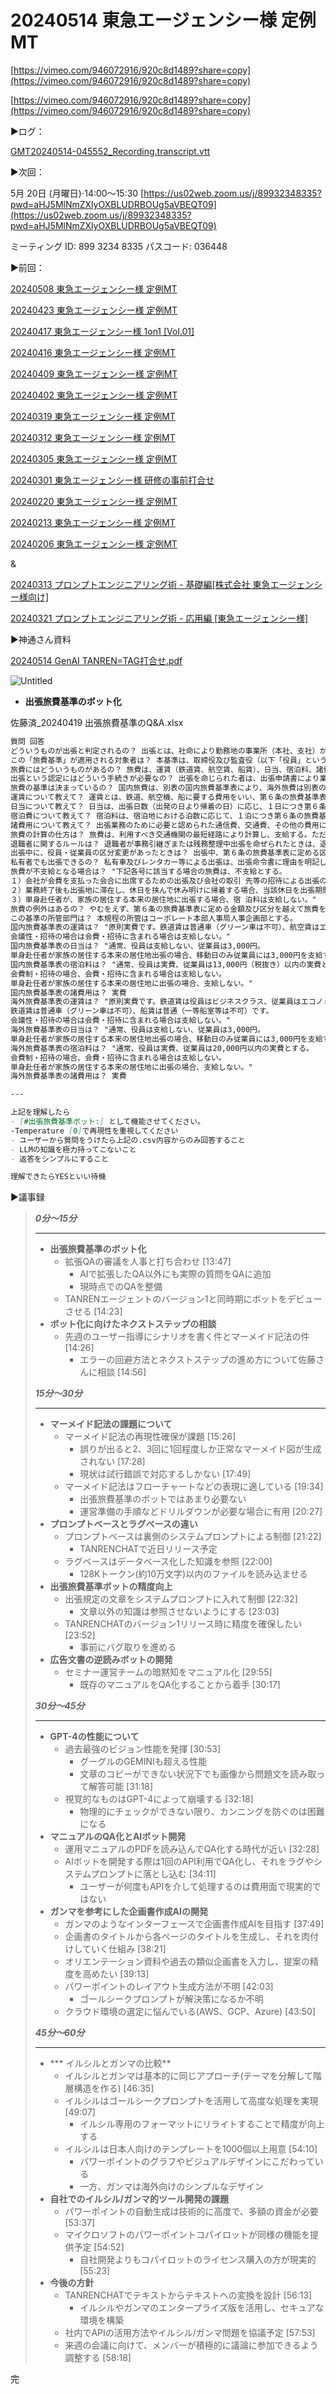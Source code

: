 # 20240514 東急エージェンシー様 定例MT

[https://vimeo.com/946072916/920c8d1489?share=copy](https://vimeo.com/946072916/920c8d1489?share=copy)

[https://vimeo.com/946072916/920c8d1489?share=copy](https://vimeo.com/946072916/920c8d1489?share=copy)

▶️ログ：

[GMT20240514-045552_Recording.transcript.vtt](20240514%20%E6%9D%B1%E6%80%A5%E3%82%A8%E3%83%BC%E3%82%B7%E3%82%99%E3%82%A7%E3%83%B3%E3%82%B7%E3%83%BC%E6%A7%98%20%E5%AE%9A%E4%BE%8BMT%209c73b326ac6d461ab8b96a4dacb59eaf/GMT20240514-045552_Recording.transcript.vtt)

▶️次回：

5月 20日 (月曜日)⋅14:00～15:30
[https://us02web.zoom.us/j/89932348335?pwd=aHJ5MlNmZXlyOXBLUDRBOUg5aVBEQT09](https://us02web.zoom.us/j/89932348335?pwd=aHJ5MlNmZXlyOXBLUDRBOUg5aVBEQT09)

ミーティング ID: 899 3234 8335
パスコード: 036448

▶️前回：

[20240508 東急エージェンシー様 定例MT](20240508%20%E6%9D%B1%E6%80%A5%E3%82%A8%E3%83%BC%E3%82%B7%E3%82%99%E3%82%A7%E3%83%B3%E3%82%B7%E3%83%BC%E6%A7%98%20%E5%AE%9A%E4%BE%8BMT%20386a0df780304a17906d5f7c63e1c261.md) 

[20240423 東急エージェンシー様 定例MT](20240423%20%E6%9D%B1%E6%80%A5%E3%82%A8%E3%83%BC%E3%82%B7%E3%82%99%E3%82%A7%E3%83%B3%E3%82%B7%E3%83%BC%E6%A7%98%20%E5%AE%9A%E4%BE%8BMT%20e38a8d70c11a47af81b312afa11d40e2.md) 

[20240417 東急エージェンシー様 1on1 [Vol.01]](20240417%20%E6%9D%B1%E6%80%A5%E3%82%A8%E3%83%BC%E3%82%B7%E3%82%99%E3%82%A7%E3%83%B3%E3%82%B7%E3%83%BC%E6%A7%98%201on1%20%5BVol%2001%5D%20d226573670cc47d293d4aa84dc7d724e.md) 

[20240416 東急エージェンシー様 定例MT](20240416%20%E6%9D%B1%E6%80%A5%E3%82%A8%E3%83%BC%E3%82%B7%E3%82%99%E3%82%A7%E3%83%B3%E3%82%B7%E3%83%BC%E6%A7%98%20%E5%AE%9A%E4%BE%8BMT%20c1ffe78394d442b189a993b00772b68f.md) 

[20240409 東急エージェンシー様 定例MT](20240409%20%E6%9D%B1%E6%80%A5%E3%82%A8%E3%83%BC%E3%82%B7%E3%82%99%E3%82%A7%E3%83%B3%E3%82%B7%E3%83%BC%E6%A7%98%20%E5%AE%9A%E4%BE%8BMT%20ca3f421709e24a2db9c04f3e820fd6d6.md) 

[20240402 東急エージェンシー様 定例MT](20240402%20%E6%9D%B1%E6%80%A5%E3%82%A8%E3%83%BC%E3%82%B7%E3%82%99%E3%82%A7%E3%83%B3%E3%82%B7%E3%83%BC%E6%A7%98%20%E5%AE%9A%E4%BE%8BMT%20a8618a0280c3426582fcd4cabf983f71.md) 

[20240319  東急エージェンシー様 定例MT](20240319%20%E6%9D%B1%E6%80%A5%E3%82%A8%E3%83%BC%E3%82%B7%E3%82%99%E3%82%A7%E3%83%B3%E3%82%B7%E3%83%BC%E6%A7%98%20%E5%AE%9A%E4%BE%8BMT%2092c670b657dd4adc9aa197a85c1733cb.md) 

[20240312  東急エージェンシー様 定例MT](20240312%20%E6%9D%B1%E6%80%A5%E3%82%A8%E3%83%BC%E3%82%B7%E3%82%99%E3%82%A7%E3%83%B3%E3%82%B7%E3%83%BC%E6%A7%98%20%E5%AE%9A%E4%BE%8BMT%209f55f824c243453ab99fc4965ffc8175.md) 

[20240305  東急エージェンシー様 定例MT](20240305%20%E6%9D%B1%E6%80%A5%E3%82%A8%E3%83%BC%E3%82%B7%E3%82%99%E3%82%A7%E3%83%B3%E3%82%B7%E3%83%BC%E6%A7%98%20%E5%AE%9A%E4%BE%8BMT%207daa66b5148946ed840d65424804b20e.md) 

[20240301  東急エージェンシー様 研修の事前打合せ](20240301%20%E6%9D%B1%E6%80%A5%E3%82%A8%E3%83%BC%E3%82%B7%E3%82%99%E3%82%A7%E3%83%B3%E3%82%B7%E3%83%BC%E6%A7%98%20%E7%A0%94%E4%BF%AE%E3%81%AE%E4%BA%8B%E5%89%8D%E6%89%93%E5%90%88%E3%81%9B%20f36577d87ee245a9b9d1d25b30cb40e9.md) 

[20240220  東急エージェンシー様 定例MT](20240220%20%E6%9D%B1%E6%80%A5%E3%82%A8%E3%83%BC%E3%82%B7%E3%82%99%E3%82%A7%E3%83%B3%E3%82%B7%E3%83%BC%E6%A7%98%20%E5%AE%9A%E4%BE%8BMT%209bcf6b0566ae44c89af2679d4b9f7a46.md) 

[20240213  東急エージェンシー様 定例MT](20240213%20%E6%9D%B1%E6%80%A5%E3%82%A8%E3%83%BC%E3%82%B7%E3%82%99%E3%82%A7%E3%83%B3%E3%82%B7%E3%83%BC%E6%A7%98%20%E5%AE%9A%E4%BE%8BMT%205f235458555d4a7bb9704d9547afc689.md) 

[20240206 東急エージェンシー様 定例MT](20240206%20%E6%9D%B1%E6%80%A5%E3%82%A8%E3%83%BC%E3%82%B7%E3%82%99%E3%82%A7%E3%83%B3%E3%82%B7%E3%83%BC%E6%A7%98%20%E5%AE%9A%E4%BE%8BMT%2055ac3d302b334efba46eb553caf3e001.md) 

&

[20240313 プロンプトエンジニアリング術 - 基礎編[株式会社 東急エージェンシー様向け] ](20240313%20%E3%83%95%E3%82%9A%E3%83%AD%E3%83%B3%E3%83%95%E3%82%9A%E3%83%88%E3%82%A8%E3%83%B3%E3%82%B7%E3%82%99%E3%83%8B%E3%82%A2%E3%83%AA%E3%83%B3%E3%82%AF%E3%82%99%E8%A1%93%20-%20%E5%9F%BA%E7%A4%8E%E7%B7%A8%5B%E6%A0%AA%E5%BC%8F%E4%BC%9A%E7%A4%BE%20%E6%9D%B1%E6%80%A5%E3%82%A8%E3%83%BC%E3%82%B7%E3%82%99%E3%82%A7%E3%83%B3%E3%82%B7%E3%83%BC%E6%A7%98%20914fd90aa0b24bd0914f863c11207dbd.md) 

[20240321 プロンプトエンジニアリング術 - 応用編 [東急エージェンシー様]](20240321%20%E3%83%95%E3%82%9A%E3%83%AD%E3%83%B3%E3%83%95%E3%82%9A%E3%83%88%E3%82%A8%E3%83%B3%E3%82%B7%E3%82%99%E3%83%8B%E3%82%A2%E3%83%AA%E3%83%B3%E3%82%AF%E3%82%99%E8%A1%93%20-%20%E5%BF%9C%E7%94%A8%E7%B7%A8%20%5B%E6%9D%B1%E6%80%A5%E3%82%A8%E3%83%BC%E3%82%B7%E3%82%99%E3%82%A7%E3%83%B3%E3%82%B7%E3%83%BC%E6%A7%98%5D%2041a02e7d663141df86c23208d0718023.md) 

▶️神通さん資料

[20240514 GenAI TANREN=TAG打合せ.pdf](20240514%20%E6%9D%B1%E6%80%A5%E3%82%A8%E3%83%BC%E3%82%B7%E3%82%99%E3%82%A7%E3%83%B3%E3%82%B7%E3%83%BC%E6%A7%98%20%E5%AE%9A%E4%BE%8BMT%209c73b326ac6d461ab8b96a4dacb59eaf/20240514_GenAI_TANRENTAG%25E6%2589%2593%25E5%2590%2588%25E3%2581%259B.pdf)

![Untitled](20240514%20%E6%9D%B1%E6%80%A5%E3%82%A8%E3%83%BC%E3%82%B7%E3%82%99%E3%82%A7%E3%83%B3%E3%82%B7%E3%83%BC%E6%A7%98%20%E5%AE%9A%E4%BE%8BMT%209c73b326ac6d461ab8b96a4dacb59eaf/Untitled.png)

- **出張旅費基準のボット化**

佐藤済_20240419 出張旅費基準のQ&A.xlsx

```markdown
質問 回答
どういうものが出張と判定されるの？ 出張とは、社命により勤務地の事業所（本社、支社）から直線距離にして片道１００Km以上または勤務地の鉄道基点駅（東京駅、大阪駅等）より鉄道にて片道１００㎞以上の目的地に移動し、職務を遂行するものをいう。
この「旅費基準」が適用される対象者は？ 本基準は、取締役及び監査役（以下「役員」という）並びに就業規則第３条に定める従業員に適用する。
旅費にはどういうものがあるの？ 旅費は、運賃（鉄道賃、航空賃、船賃）、日当、宿泊料、諸費用の ４種類とする。
出張という認定にはどういう手続きが必要なの？ 出張を命じられた者は、出張申請書により業務権限表に基づき事前に承認を受けなければならない。なお、出張途中において、予定していた経路及び日程等を変更する必要が生じた場合には、改めて出張申請書によりその承認を得なければならない。
旅費の基準は決まっているの？ 国内旅費は、別表の国内旅費基準表により、海外旅費は別表の海外旅費基準表により支給する。
運賃について教えて？ 運賃とは、鉄道、航空機、船に要する費用をいい、第６条の旅費基準表を限度とし実費支給する。ただし、出張地まで最短かつ効率的な交通機関を採用し、所属長の承認を得ることとする
日当について教えて？ 日当は、出張日数（出発の日より帰着の日）に応じ、１日につき第６条の旅費基準表の金額を支給する。ただし、帰着したその日に再度出張した場合も１日分とし、それぞれの出張ごとには支給しない。
宿泊費について教えて？ 宿泊料は、宿泊地における泊数に応じて、１泊につき第６条の旅費基準表の金額を限度とし、領収書等の証憑により、実費支給する。
諸費用について教えて？ 出張業務のために必要と認められた通信費、交通費、その他の費用については、領収書等の証憑により、実費支給する。
旅費の計算の仕方は？ 旅費は、利用すべき交通機関の最短経路により計算し、支給する。ただし、天災・地震・交通事故、その他やむを得ない理由により最短経路により難いときは、この限りではない。
退職者に関するルールは？ 退職者が事務引継ぎまたは残務整理中出張を命ぜられたときは、退職前の区分により旅費を支給する。
出張中に、役員・従業員の区分変更があったときは？ 出張中、第６条の旅費基準表に定める区分に変更があったときは、発令の日より新区分により計算支給する。
私有者でも出張できるの？ 私有車及びレンタカー等による出張は、出張命令書に理由を明記し所属長の承認を受けなければならない。その場合、所定の申請書により事前に所属長の承認を得た上で、事前に総務担当に届出をしなければならない。
旅費が不支給となる場合は？ "下記各号に該当する場合の旅費は、不支給とする。
１）会社が会費を支払った会合に出席するための出張及び会社の取引 先等の招待による出張の場合、会費または招待に含まれる運賃、 宿泊料は支給しない。
２）業務終了後も出張地に滞在し、休日を挟んで休み明けに帰着する場合、当該休日を出張期間と認めない。
３）単身赴任者が、家族の居住する本来の居住地に出張する場合、宿 泊料は支給しない。"
旅費の例外はあるの？ やむをえず、第６条の旅費基準表に定める金額及び区分を越えて旅費を支給する必要のある場合は、原則として出張申請書にてその事由が明らかにされ、事前に所属長、人事局長及び財務局長が承認の上、支給することができる。
この基準の所管部門は？ 本規程の所管はコーポレート本部人事局人事企画部とする。
国内旅費基準表の運賃は？ "原則実費です。鉄道賃は普通車（グリーン車は不可）、航空賃はエコノミー、船賃は普通（一等船室等は不可）です。
会議性・招待の場合は会費・招待に含まれる場合は支給しない。"
国内旅費基準表の日当は？ "通常、役員は支給しない、従業員は3,000円。
単身赴任者が家族の居住する本来の居住地出張の場合、移動日のみ従業員には3,000円を支給する、役員には支給しない。"
国内旅費基準表の宿泊料は？ "通常、役員は実費、従業員は13,000円（税抜き）以内の実費とする。
会費制・招待の場合、会費・招待に含まれる場合は支給しない。
単身赴任者が家族の居住する本来の居住地に出張の場合、支給しない。"
国内旅費基準表の諸費用は？ 実費
海外旅費基準表の運賃は？ "原則実費です。鉄道賃は役員はビジネスクラス、従業員はエコノミークラスです。
鉄道賃は普通車（グリーン車は不可）、船賃は普通（一等船室等は不可）です。
会議性・招待の場合は会費・招待に含まれる場合は支給しない。"
海外旅費基準表の日当は？ "通常、役員は支給しない、従業員は3,000円。
単身赴任者が家族の居住する本来の居住地出張の場合、移動日のみ従業員には3,000円を支給する、役員には支給しない。"
海外旅費基準表の宿泊料は？ "通常、役員は実費、従業員は20,000円以内の実費とする。
会費制・招待の場合、会費・招待に含まれる場合は支給しない。
単身赴任者が家族の居住する本来の居住地に出張の場合、支給しない。"
海外旅費基準表の諸費用は？ 実費

---

上記を理解したら
- [#出張旅費基準ボット:] として機能させてください。
-Temperature [0]で再現性を重視してください
- ユーザーから質問をうけたら上記の.csv内容からのみ回答すること
- LLMの知識を極力持ってこないこと
- 返答をシンプルにすること

理解できたらYESといい待機
```

▶️議事録

> ***0分〜15分***
> 
> 
> ---
> 
> - **出張旅費基準のボット化**
>     - 拡張QAの審議を人事と打ち合わせ [13:47]
>         - AIで拡張したQA以外にも実際の質問をQAに追加
>         - 現時点でのQAを整備
>     - TANRENエージェントのバージョン1と同時期にボットをデビューさせる [14:23]
> - **ボット化に向けたネクストステップの相談**
>     - 先週のユーザー指導にシナリオを書く件とマーメイド記法の件 [14:26]
>         - エラーの回避方法とネクストステップの進め方について佐藤さんに相談 [14:56]
> 
> ***15分〜30分***
> 
> ---
> 
> - **マーメイド記法の課題について**
>     - マーメイド記法の再現性確保が課題 [15:26]
>         - 誤りが出ると2、3回に1回程度しか正常なマーメイド図が生成されない [17:28]
>         - 現状は試行錯誤で対応するしかない [17:49]
>     - マーメイド記法はフローチャートなどの表現に適している [19:34]
>         - 出張旅費基準のボットではあまり必要ない
>         - 運営準備の手順などドリルダウンが必要な場合に有用 [20:27]
> - **プロンプトベースとラグベースの違い**
>     - プロンプトベースは裏側のシステムプロンプトによる制御 [21:22]
>         - TANRENCHATで近日リリース予定
>     - ラグベースはデータベース化した知識を参照 [22:00]
>         - 128Kトークン(約10万文字)以内のファイルを読み込ませる
> - **出張旅費基準ボットの精度向上**
>     - 出張規定の文章をシステムプロンプトに入れて制御 [22:32]
>         - 文章以外の知識は参照させないようにする [23:03]
>     - TANRENCHATのバージョン1リリース時に精度を確保したい [23:52]
>         - 事前にバグ取りを進める
> - **広告文書の逆読みボットの開発**
>     - セミナー運営チームの暗黙知をマニュアル化 [29:55]
>         - 既存のマニュアルをQA化することから着手 [30:17]
> 
> ***30分〜45分***
> 
> ---
> 
> - **GPT-4の性能について**
>     - 過去最強のビジョン性能を発揮 [30:53]
>         - グーグルのGEMINIも超える性能
>         - 文章のコピーができない状況下でも画像から問題文を読み取って解答可能 [31:18]
>     - 視覚的なものはGPT-4によって崩壊する [32:18]
>         - 物理的にチェックができない限り、カンニングを防ぐのは困難になる
> - **マニュアルのQA化とAIボット開発**
>     - 運用マニュアルのPDFを読み込んでQA化する時代が近い [32:28]
>     - AIボットを開発する際は1回のAPI利用でQA化し、それをラグやシステムプロンプトに落とし込む [34:11]
>         - ユーザーが何度もAPIを介して処理するのは費用面で現実的ではない
> - **ガンマを参考にした企画書作成AIの開発**
>     - ガンマのようなインターフェースで企画書作成AIを目指す [37:49]
>     - 企画書のタイトルから各ページのタイトルを生成し、それを肉付けしていく仕組み [38:21]
>     - オリエンテーション資料や過去の類似企画書を入力し、提案の精度を高めたい [39:13]
>     - パワーポイントのレイアウト生成方法が不明 [42:03]
>         - ゴールシークプロンプトが解決策になるか不明
>     - クラウド環境の選定に悩んでいる(AWS、GCP、Azure) [43:50]
> 
> ***45分〜60分***
> 
> ---
> 
> - *** イルシルとガンマの比較**
>     - イルシルとガンマは基本的に同じアプローチ(テーマを分解して階層構造を作る) [46:35]
>     - イルシルはゴールシークプロンプトを活用して高度な処理を実現 [49:07]
>         - イルシル専用のフォーマットにリライトすることで精度が向上する
>     - イルシルは日本人向けのテンプレートを1000個以上用意 [54:10]
>         - パワーポイントのグラフやビジュアルデザインにこだわっている
>         - 一方、ガンマは海外向けのシンプルなデザイン
> - **自社でのイルシル/ガンマ的ツール開発の課題**
>     - パワーポイントの自動生成は技術的に高度で、多額の資金が必要 [53:37]
>     - マイクロソフトのパワーポイントコパイロットが同様の機能を提供予定 [54:52]
>         - 自社開発よりもコパイロットのライセンス購入の方が現実的 [55:23]
> - **今後の方針**
>     - TANRENCHATでテキストからテキストへの変換を設計 [56:13]
>         - イルシルやガンマのエンタープライズ版を活用し、セキュアな環境を構築
>     - 社内でAPIの活用方法やイルシル/ガンマ問題を協議予定 [57:53]
>     - 来週の会議に向けて、メンバーが積極的に議論に参加できるよう調整する [58:18]
> 

完
